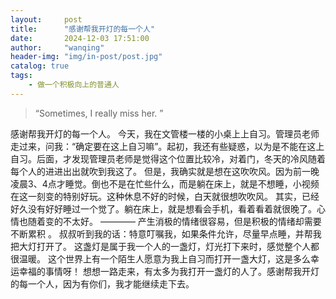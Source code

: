 ```yaml
---
layout:     post
title:      "感谢帮我开灯的每一个人"
date:       2024-12-03 17:51:00
author:     "wanqing"
header-img: "img/in-post/post.jpg"
catalog: true
tags:
    - 做一个积极向上的普通人
---
```


> “Sometimes, I really miss her. ”

感谢帮我开灯的每一个人。
今天，我在文管楼一楼的小桌上上自习。管理员老师走过来，问我：“确定要在这上自习嘛”。起初，我还有些疑惑，以为是不能在这上自习。后面，才发现管理员老师是觉得这个位置比较冷，对着门，冬天的冷风随着每个人的进进出出就吹到我这了。
但是，我确实就是想在这吹吹风。因为前一晚凌晨3、4点才睡觉。倒也不是在忙些什么，而是躺在床上，就是不想睡，小视频在这一刻变的特别好玩。这种休息不好的时候，白天就很想吹吹风。
其实，已经好久没有好好睡过一个觉了。躺在床上，就是想看会手机，看着看着就很晚了。心情也随着变的不太好。
———— 产生消极的情绪很容易，但是积极的情绪却需要不断累积 。
叔叔听到我的话：特意叮嘱我，如果条件允许，尽量早点睡，并帮我把大灯打开了。
这盏灯是属于我一个人的一盏灯，灯光打下来时，感觉整个人都很温暖。
这个世界上有一个陌生人愿意为我上自习而打开一盏大灯，这是多么幸运幸福的事情呀！
想想一路走来，有太多为我打开一盏灯的人了。感谢帮我开灯的每一个人，因为有你们，我才能继续走下去。
